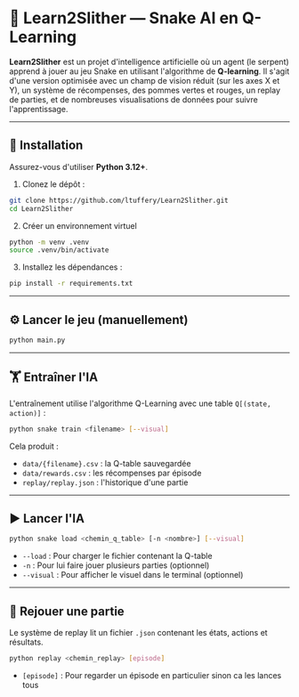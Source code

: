 # 🐍 Learn2Slither — Snake AI en Q-Learning

**Learn2Slither** est un projet d'intelligence artificielle où un agent (le serpent) apprend à jouer au jeu Snake en utilisant l'algorithme de **Q-learning**. Il s'agit d'une version optimisée avec un champ de vision réduit (sur les axes X et Y), un système de récompenses, des pommes vertes et rouges, un replay de parties, et de nombreuses visualisations de données pour suivre l'apprentissage.

---

## 🚀 Installation

Assurez-vous d'utiliser **Python 3.12+**.

1. Clonez le dépôt :

```bash
git clone https://github.com/ltuffery/Learn2Slither.git
cd Learn2Slither
```

2. Créer un environnement virtuel

```bash
python -m venv .venv
source .venv/bin/activate
```

3. Installez les dépendances :

```bash
pip install -r requirements.txt
```

---

## ⚙️ Lancer le jeu (manuellement)

```bash
python main.py
```

---

## 🏋️ Entraîner l'IA

L'entraînement utilise l'algorithme Q-Learning avec une table `Q[(state, action)]` :

```bash
python snake train <filename> [--visual]
```

Cela produit :

- `data/{filename}.csv` : la Q-table sauvegardée
- `data/rewards.csv` : les récompenses par épisode
- `replay/replay.json` : l'historique d'une partie

---

## ▶ Lancer l'IA

```bash
python snake load <chemin_q_table> [-n <nombre>] [--visual]
```

- `--load` : Pour charger le fichier contenant la Q-table  
- `-n` : Pour lui faire jouer plusieurs parties (optionnel)  
- `--visual` : Pour afficher le visuel dans le terminal (optionnel)

---

## 🔁 Rejouer une partie

Le système de replay lit un fichier `.json` contenant les états, actions et résultats.

```bash
python replay <chemin_replay> [episode]
```
- `[episode]` : Pour regarder un épisode en particulier sinon ca les lances tous
